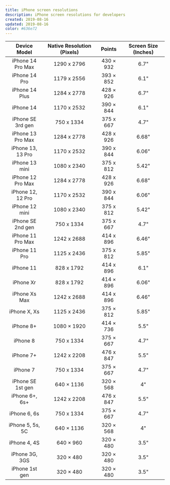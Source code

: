 ```yaml
---
title: iPhone screen resolutions
description: iPhone screen resolutions for developers
created: 2019-08-16
updated: 2019-08-16
color: #636e72
---
```


| Device Model | Native Resolution (Pixels) | Points | Screen Size (Inches) |
|:------------:|:--------------------------:|:------:|:--------------------:|
|iPhone 14 Pro Max|1290 x 2796|430 × 932|6.7"|
|iPhone 14 Pro|1179 x 2556|393 × 852|6.1"|
|iPhone 14 Plus|1284 x 2778|428 × 926|6.7"|
|iPhone 14|1170 x 2532|390 × 844|6.1"|
|iPhone SE 3rd gen|750 x 1334|375 x 667|4.7"|
|iPhone 13 Pro Max|1284 x 2778|428 x 926|6.68"|
|iPhone 13, 13 Pro|1170 x 2532|390 x 844|6.06"|
|iPhone 13 mini|1080 x 2340|375 x 812|5.42"|
|iPhone 12 Pro Max|1284 x 2778|428 x 926|6.68"|
|iPhone 12, 12 Pro|1170 x 2532|390 x 844|6.06"|
|iPhone 12 mini|1080 x 2340|375 x 812|5.42"|
|iPhone SE 2nd gen|750 x 1334|375 x 667|4.7"|
|iPhone 11 Pro Max|1242 x 2688|414 x 896|6.46"|
|iPhone 11 Pro|1125 x 2436|375 x 812|5.85"|
|iPhone 11|828 x 1792|414 x 896|6.1"|
|iPhone Xr|828 x 1792|414 × 896|6.06"|
|iPhone Xs Max|1242 x 2688|414 x 896|6.46"|
|iPhone X, Xs|1125 x 2436|375 × 812|5.85"|
|iPhone 8+|1080 × 1920|414 × 736|5.5"|
|iPhone 8|750 x 1334|375 × 667|4.7"|
|iPhone 7+|1242 x 2208|476 x 847|5.5"|
|iPhone 7|750 x 1334|375 × 667|4.7"|
|iPhone SE 1st gen|640 × 1136|320 × 568|4"|
|iPhone 6+, 6s+|1242 x 2208|476 x 847|5.5"|
|iPhone 6, 6s|750 x 1334|375 × 667|4.7"|
|iPhone 5, 5s, 5C|640 × 1136|320 × 568|4"|
|iPhone 4, 4S|640 × 960|320 × 480|3.5"|
|iPhone 3G, 3GS|320 × 480|320 × 480|3.5"|
|iPhone 1st gen|320 × 480|320 × 480|3.5"|
